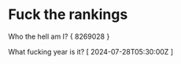 # Fuck the rankings

Who the hell am I?
{ 8269028 }

What fucking year is it?
[ 2024-07-28T05:30:00Z ]
